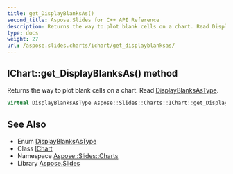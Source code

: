 ```yaml
---
title: get_DisplayBlanksAs()
second_title: Aspose.Slides for C++ API Reference
description: Returns the way to plot blank cells on a chart. Read DisplayBlanksAsType.
type: docs
weight: 27
url: /aspose.slides.charts/ichart/get_displayblanksas/
---
```

## IChart::get_DisplayBlanksAs() method


Returns the way to plot blank cells on a chart. Read [DisplayBlanksAsType](../../displayblanksastype/).

```cpp
virtual DisplayBlanksAsType Aspose::Slides::Charts::IChart::get_DisplayBlanksAs()=0
```

## See Also

* Enum [DisplayBlanksAsType](../../displayblanksastype/)
* Class [IChart](../)
* Namespace [Aspose::Slides::Charts](../../)
* Library [Aspose.Slides](../../../)